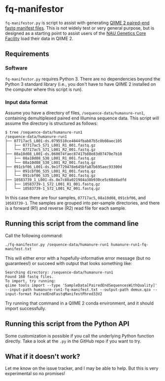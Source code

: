 # fq-manifestor

`fq-manifestor.py` is script to assist with generating [QIIME 2 paired-end fastq manifest files](https://docs.qiime2.org/2022.2/tutorials/importing/#fastq-manifest-formats). This is not widely test or very general purpose, but is designed as a starting point to assist users of the [NAU Genetics Core Facility](https://in.nau.edu/gcf/) load their data in QIIME 2.

## Requirements

### Software

`fq-manifestor.py` requires Python 3. There are no dependencies beyond the Python 3 standard library (i.e., you don't have to have QIIME 2 installed on the computer where this script is run).

### Input data format

Assume you have a directory of files, `/sequence-data/humanure-run1`, containing demultiplexed paired end Illumina sequence data. This script will assume the directory is structured as follows:

```
$ tree /sequence-data/humanure-run1
/sequence-data/humanure-run1
├── 07717ac5_L001-ds.0795510ce4044fbab87b5c0b08aec105
│   ├── 07717ac5_S71_L001_R1_001.fastq.gz
│   └── 07717ac5_S71_L001_R2_001.fastq.gz
├── 08a10d08_L001-ds.060074faec87417b88e83d07470e7b10
│   ├── 08a10d08_S30_L001_R1_001.fastq.gz
│   └── 08a10d08_S30_L001_R2_001.fastq.gz
├── 091cbf06_L001-ds.9e1f729478e645bfa87b695aec93300d
│   ├── 091cbf06_S35_L001_R1_001.fastq.gz
│   └── 091cbf06_S35_L001_R2_001.fastq.gz
├── 10583739_1_L001-ds.0e7c88a021984a38b930ce5c60ddadfd
│   ├── 10583739-1_S72_L001_R1_001.fastq.gz
│   └── 10583739-1_S72_L001_R2_001.fastq.gz
```

In this case there are four samples, `07717ac5`, `08a10d08`, `091cbf06`, and `10583739-1`. The samples are grouped into per-sample directories, and there is a forward (R1) and reverse (R2) read file for each sample.

## Running this script from the command line

Call the following command:

```
./fq-manifestor.py /sequence-data/humanure-run1 humanure-run1-fq-manifest.txt
```

This will either error with a hopefully-informative error message (but no guarantees!) or succeed with output that looks something like:

```
Searching directory: /sequence-data/humanure-run1
Found 160 fastq files.
To import, try running:
qiime tools import --type 'SampleData[PairedEndSequencesWithQuality]' --input-path humanure-run1-fq-manifest.txt --output-path demux.qza --input-format PairedEndFastqManifestPhred33V2
```

Try running that command in a QIIME 2 conda environment, and it should import successfully.

## Running this script from the Python API

Some customization is possible if you call the underlying Python function directly. Take a look at the `.py` in the GitHub repo if you want to try.

## What if it doesn't work?

Let me know on the issue tracker, and I may be able to help. But this is very experimental so no promises!
